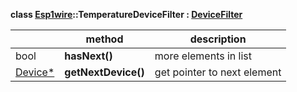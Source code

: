 **class [Esp1wire](./Esp1wire.md)::TemperatureDeviceFilter : [DeviceFilter](./DeviceFilter.md)**

| | method | description |
| --- | --- | --- |
| bool | **hasNext()** | more elements in list |
| [Device\*](./Device.md) | **getNextDevice()** | get pointer to next element |
